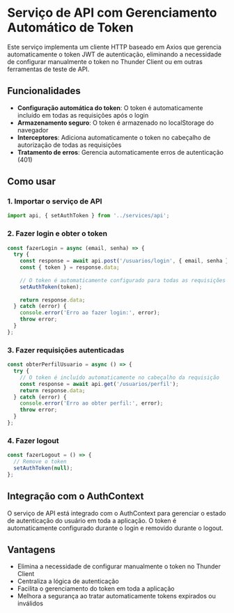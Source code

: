 # Serviço de API com Gerenciamento Automático de Token

Este serviço implementa um cliente HTTP baseado em Axios que gerencia automaticamente o token JWT de autenticação, eliminando a necessidade de configurar manualmente o token no Thunder Client ou em outras ferramentas de teste de API.

## Funcionalidades

- **Configuração automática do token**: O token é automaticamente incluído em todas as requisições após o login
- **Armazenamento seguro**: O token é armazenado no localStorage do navegador
- **Interceptores**: Adiciona automaticamente o token no cabeçalho de autorização de todas as requisições
- **Tratamento de erros**: Gerencia automaticamente erros de autenticação (401)

## Como usar

### 1. Importar o serviço de API

```javascript
import api, { setAuthToken } from '../services/api';
```

### 2. Fazer login e obter o token

```javascript
const fazerLogin = async (email, senha) => {
  try {
    const response = await api.post('/usuarios/login', { email, senha });
    const { token } = response.data;
    
    // O token é automaticamente configurado para todas as requisições futuras
    setAuthToken(token);
    
    return response.data;
  } catch (error) {
    console.error('Erro ao fazer login:', error);
    throw error;
  }
};
```

### 3. Fazer requisições autenticadas

```javascript
const obterPerfilUsuario = async () => {
  try {
    // O token é incluído automaticamente no cabeçalho da requisição
    const response = await api.get('/usuarios/perfil');
    return response.data;
  } catch (error) {
    console.error('Erro ao obter perfil:', error);
    throw error;
  }
};
```

### 4. Fazer logout

```javascript
const fazerLogout = () => {
  // Remove o token
  setAuthToken(null);
};
```

## Integração com o AuthContext

O serviço de API está integrado com o AuthContext para gerenciar o estado de autenticação do usuário em toda a aplicação. O token é automaticamente configurado durante o login e removido durante o logout.

## Vantagens

- Elimina a necessidade de configurar manualmente o token no Thunder Client
- Centraliza a lógica de autenticação
- Facilita o gerenciamento do token em toda a aplicação
- Melhora a segurança ao tratar automaticamente tokens expirados ou inválidos